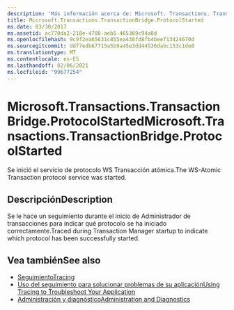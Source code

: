 ```yaml
---
description: 'Más información acerca de: Microsoft. Transactions. TransactionBridge. ProtocolStarted'
title: Microsoft.Transactions.TransactionBridge.ProtocolStarted
ms.date: 03/30/2017
ms.assetid: ac770da2-218e-4708-aeb5-465369c94a8d
ms.openlocfilehash: 9c9f2ea65631c855ea438fd8fb4beef13424670d
ms.sourcegitcommit: ddf7edb67715a5b9a45e3dd44536dabc153c1de0
ms.translationtype: MT
ms.contentlocale: es-ES
ms.lasthandoff: 02/06/2021
ms.locfileid: "99677254"
---
```

# <a name="microsofttransactionstransactionbridgeprotocolstarted"></a><span data-ttu-id="f0c0b-103">Microsoft.Transactions.TransactionBridge.ProtocolStarted</span><span class="sxs-lookup"><span data-stu-id="f0c0b-103">Microsoft.Transactions.TransactionBridge.ProtocolStarted</span></span>

<span data-ttu-id="f0c0b-104">Se inició el servicio de protocolo WS Transacción atómica.</span><span class="sxs-lookup"><span data-stu-id="f0c0b-104">The WS-Atomic Transaction protocol service was started.</span></span>  
  
## <a name="description"></a><span data-ttu-id="f0c0b-105">Descripción</span><span class="sxs-lookup"><span data-stu-id="f0c0b-105">Description</span></span>  

 <span data-ttu-id="f0c0b-106">Se le hace un seguimiento durante el inicio de Administrador de transacciones para indicar qué protocolo se ha iniciado correctamente.</span><span class="sxs-lookup"><span data-stu-id="f0c0b-106">Traced during Transaction Manager startup to indicate which protocol has been successfully started.</span></span>  
  
## <a name="see-also"></a><span data-ttu-id="f0c0b-107">Vea también</span><span class="sxs-lookup"><span data-stu-id="f0c0b-107">See also</span></span>

- [<span data-ttu-id="f0c0b-108">Seguimiento</span><span class="sxs-lookup"><span data-stu-id="f0c0b-108">Tracing</span></span>](index.md)
- [<span data-ttu-id="f0c0b-109">Uso del seguimiento para solucionar problemas de su aplicación</span><span class="sxs-lookup"><span data-stu-id="f0c0b-109">Using Tracing to Troubleshoot Your Application</span></span>](using-tracing-to-troubleshoot-your-application.md)
- [<span data-ttu-id="f0c0b-110">Administración y diagnóstico</span><span class="sxs-lookup"><span data-stu-id="f0c0b-110">Administration and Diagnostics</span></span>](../index.md)
